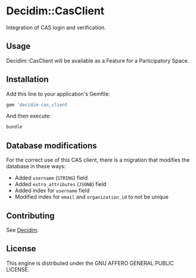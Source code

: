 # Decidim::CasClient

Integration of CAS login and verification.

## Usage

Decidim::CasClient will be available as a Feature for a Participatory
Space.

## Installation

Add this line to your application's Gemfile:

```ruby
gem 'decidim-cas_client
```

And then execute:

```bash
bundle
```

## Database modifications

For the correct use of this CAS client, there is a migration that modifies the database in these ways:

- Added `username` (`STRING`) field
- Added `extra_attributes` (`JSONB`) field
- Added index for `username` field
- Modified index for `email` and `organization_id` to not be unique

## Contributing

See [Decidim](https://github.com/decidim/decidim).

## License

This engine is distributed under the GNU AFFERO GENERAL PUBLIC LICENSE.
